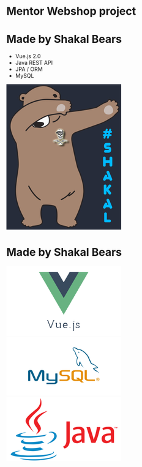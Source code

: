 # Mentor Webshop project
# Made by Shakal Bears

- Vue.js 2.0
- Java REST API
- JPA / ORM
- MySQL

![Screenshot](gitimages/shakal.png)

# Made by Shakal Bears


![Screenshot](gitimages/vue.png)
![Screenshot](gitimages/mysql.png)
![Screenshot](gitimages/java.png)